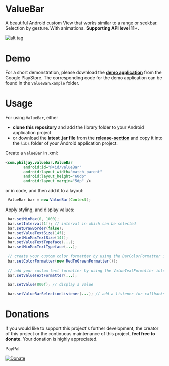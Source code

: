 ValueBar
========

A beautiful Android custom View that works similar to a range or seekbar. Selection by gesture. With animations. **Supporting API level 11+.**

![alt tag](https://raw.github.com/PhilJay/ValueBar/master/screenshots/adgraphic.jpg)


Demo
=======
For a short demonstration, please download the [**demo application**](https://play.google.com/store/apps/details?id=com.philjay.valuebarexample) from the Google PlayStore. The corresponding code for the demo application can be found in the `ValueBarExample` folder.

Usage
========

For using `ValueBar`, either 

- **clone this repository** and add the library folder to your Android application project
- or download the **latest .jar file** from the [**release-section**](https://github.com/PhilJay/ValueBar/releases) and copy it into the `libs` folder of your Android application project.

Create a `ValueBar` in .xml:

```xml
<com.philjay.valuebar.ValueBar
        android:id="@+id/valueBar"
        android:layout_width="match_parent"
        android:layout_height="60dp"
        android:layout_margin="5dp" />

```

or in code, and then add it to a layout:

```java
 ValueBar bar = new ValueBar(Context);
```

Apply styling, and display values:

```java
 bar.setMinMax(0, 1000);
 bar.setInterval(1f); // interval in which can be selected
 bar.setDrawBorder(false);
 bar.setValueTextSize(14f);
 bar.setMinMaxTextSize(14f);
 bar.setValueTextTypeface(...);
 bar.setMinMaxTextTypeface(...);
 
 // create your custom color formatter by using the BarColorFormatter interface
 bar.setColorFormatter(new RedToGreenFormatter());
 
 // add your custom text formatter by using the ValueTextFormatter interface
 bar.setValueTextFormatter(...);
            
 bar.setValue(800f); // display a value
            
 bar.setValueBarSelectionListener(...); // add a listener for callbacks when touching

```

Donations
======

If you would like to support this project's further development, the creator of this project or the continuous maintenance of this project, **feel free to donate**. Your donation is highly appreciated.

PayPal

[![Donate](https://www.paypalobjects.com/en_US/i/btn/btn_donate_SM.gif)](https://www.paypal.com/cgi-bin/webscr?cmd=_s-xclick&hosted_button_id=EGBENAC5XBCKS)
